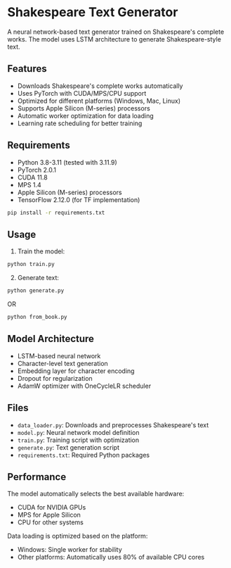 # Shakespeare Text Generator

A neural network-based text generator trained on Shakespeare's complete works. The model uses LSTM architecture to generate Shakespeare-style text.

## Features

- Downloads Shakespeare's complete works automatically
- Uses PyTorch with CUDA/MPS/CPU support
- Optimized for different platforms (Windows, Mac, Linux)
- Supports Apple Silicon (M-series) processors
- Automatic worker optimization for data loading
- Learning rate scheduling for better training

## Requirements

- Python 3.8-3.11 (tested with 3.11.9)
- PyTorch 2.0.1
- CUDA 11.8
- MPS 1.4
- Apple Silicon (M-series) processors
- TensorFlow 2.12.0 (for TF implementation)

```bash
pip install -r requirements.txt
```
## Usage

1. Train the model:
```bash
python train.py
```

2. Generate text:
```bash
python generate.py
```

OR

```bash
python from_book.py
```

## Model Architecture

- LSTM-based neural network
- Character-level text generation
- Embedding layer for character encoding
- Dropout for regularization
- AdamW optimizer with OneCycleLR scheduler

## Files

- `data_loader.py`: Downloads and preprocesses Shakespeare's text
- `model.py`: Neural network model definition
- `train.py`: Training script with optimization
- `generate.py`: Text generation script
- `requirements.txt`: Required Python packages

## Performance

The model automatically selects the best available hardware:
- CUDA for NVIDIA GPUs
- MPS for Apple Silicon
- CPU for other systems

Data loading is optimized based on the platform:
- Windows: Single worker for stability
- Other platforms: Automatically uses 80% of available CPU cores
